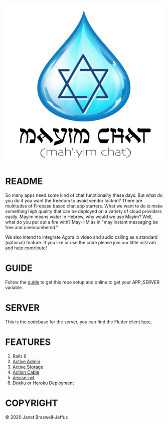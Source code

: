 ![Alt text](/graphics/mayim_logo.png?raw=true "Mayim Chat")

# README

So many apps need some kind of chat functionality these days. But what
do you do if you want the freedom to avoid vendor lock-in? There are
multitudes of Firebase based chat app starters. What we want to do is
make something high quality that can be deployed on a variety of cloud
providers easily. Mayim means water in Hebrew, why would we use Mayim?
Well, what do you put out a fire with? May-I-M as in "may instant
messaging be free and unencumbered."

We also intend to integrate Agora.io video and audio calling as a
standard (optional) feature. If you like or use the code please join our
little mitzvah and help contribute!

# GUIDE

Follow the [guide](https://github.com/jjeffus/mayim-server/blob/master/GUIDE.md) to get
this repo setup and online to get your APP_SERVER variable.

# SERVER

This is the codebase for the server, you can find the Flutter client
[here.](https://github.com/jjeffus/mayim-app "Mayim App Repository")

# FEATURES

1. Rails 6
2. [Active Admin](https://activeadmin.info/)
3. [Active
   Storage](https://edgeguides.rubyonrails.org/active_storage_overview.html)
4. [Action
   Cable](https://guides.rubyonrails.org/action_cable_overview.html)
5. [devise-jwt](https://github.com/waiting-for-dev/devise-jwt "Devise with JSON Web Tokens")
6. [Dokku](https://upcloud.com/community/tutorials/get-started-dokku-debian/) or [Heroku](heroku.com/) Deployment

# COPYRIGHT

&copy; 2020 Janet Braswell-Jeffus
